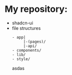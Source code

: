 # My repository:

- shadcn-ui
- file structures
  ```
  - app|
       |-(pages)/
       |-api/
  - components/
  - lib/
  - style/
  ```
  asdas
